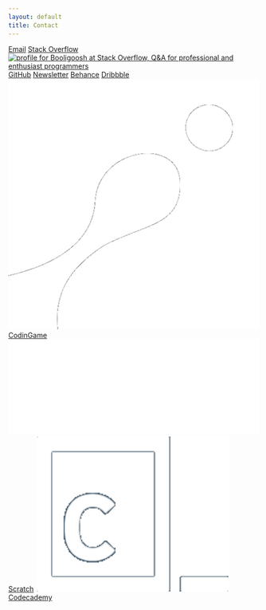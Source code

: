 ```yaml
---
layout: default
title: Contact
---
```

<div class="contact-cards-container">
    <a class="contact-card" href="mailto:{{site.email}}"><i class="fa fa-envelope" aria-hidden="true"></i><span>Email</span></a>
    <!--<a class="contact-card" href="{{site.outlink}}{{site.zazzle.store}}"><img src="/public/img/contact-icons/zazzle-logo-circle.svg" alt="Zazzle logo" class="noselect"><span>Zazzle store</span></a>-->
    <a class="contact-card" href="{{site.contact.stackoverflow}}"><i class="fa fa-stack-overflow" aria-hidden="true"></i><span class="with-hover-content">Stack Overflow<img src="https://stackoverflow.com/users/flair/5374560.png?theme=clean" width="208" height="58" alt="profile for Booligoosh at Stack Overflow, Q&amp;A for professional and enthusiast programmers" title="profile for Booligoosh at Stack Overflow, Q&amp;A for professional and enthusiast programmers" class="hover-content noselect"></span></a>
    <a class="contact-card" href="{{site.outlink}}{{site.contact.github}}"><i class="fa fa-github" aria-hidden="true"></i><span>GitHub</span></a>
    <a class="contact-card" href="{{site.outlink}}{{site.newsletter}}"><i class="fa fa-newspaper-o" aria-hidden="true"></i><span>Newsletter</span></a>
    <a class="contact-card" href="{{site.contact.behance}}"><i class="fa fa-behance" aria-hidden="true"></i><span>Behance</span></a>
    <a class="contact-card" href="{{site.contact.dribbble}}"><i class="fa fa-dribbble" aria-hidden="true"></i><span>Dribbble</span></a>
    <a class="contact-card" href="{{site.outlink}}{{site.contact.codingame}}"><img src="/img/contact-icons/codingame.png" alt="Scratch" class="noselect"><span>CodinGame</span></a>
    <a class="contact-card" href="{{site.outlink}}{{site.contact.scratch}}"><img src="/img/contact-icons/scratch.png" alt="Scratch" class="noselect"><span>Scratch</span></a>
    <a class="contact-card" href="{{site.outlink}}{{site.contact.codecademy}}"><img src="/img/contact-icons/codecademy.png" alt="Scratch" class="noselect"><span>Codecademy</span></a>
    <!--
    NO ACCOUNT ON THESE, maybe in future...
    
    <a class="contact-card" href="{{site.contact.twitter}}"><i class="fa fa-twitter" aria-hidden="true"></i><span>Twitter</span></a>
    <a class="contact-card" href="{{site.contact.facebook}}"><i class="fa fa-facebook-square" aria-hidden="true"></i><span>Facebook</span></a>
    <a class="contact-card" href="{{site.contact.instagram}}"><i class="fa fa-instagram" aria-hidden="true"></i><span>Instagram</span></a>
    <a class="contact-card" href="{{site.contact.youtube}}"><i class="fa fa-youtube" aria-hidden="true"></i><span>YouTube</span></a>
    <a class="contact-card" href="{{site.contact.paypal}}"><i class="fa fa-paypal" aria-hidden="true"></i><span>PayPal</span></a>
    -->
</div>